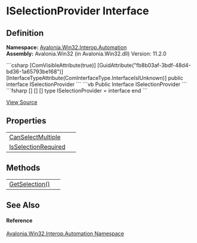 # ISelectionProvider Interface




## Definition
**Namespace:** <a href="N_Avalonia_Win32_Interop_Automation">Avalonia.Win32.Interop.Automation</a>  
**Assembly:** Avalonia.Win32 (in Avalonia.Win32.dll) Version: 11.2.0

<Tabs groupId="api-code-preview">
<TabItem value="csharp" label="C#">
```csharp
[ComVisibleAttribute(true)]
[GuidAttribute("fb8b03af-3bdf-48d4-bd36-1a65793be168")]
[InterfaceTypeAttribute(ComInterfaceType.InterfaceIsIUnknown)]
public interface ISelectionProvider
```
</TabItem>
<TabItem value="vb" label="VB">
```vb
<ComVisibleAttribute(true)>
<GuidAttribute("fb8b03af-3bdf-48d4-bd36-1a65793be168")>
<InterfaceTypeAttribute(ComInterfaceType.InterfaceIsIUnknown)>
Public Interface ISelectionProvider
```
</TabItem>
<TabItem value="fsharp" label="F#">
```fsharp
[<ComVisibleAttribute(true)>]
[<GuidAttribute("fb8b03af-3bdf-48d4-bd36-1a65793be168")>]
[<InterfaceTypeAttribute(ComInterfaceType.InterfaceIsIUnknown)>]
type ISelectionProvider = interface end
```
</TabItem>
</Tabs>



<a href="https://github.com/AvaloniaUI/Avalonia/tree/master/src/Windows/Avalonia.Win32/Interop/Automation/ISelectionProvider.cs" title="View the source code">View Source</a>



## Properties
<table>
<tr>
<td><a href="P_Avalonia_Win32_Interop_Automation_ISelectionProvider_CanSelectMultiple">CanSelectMultiple</a></td>
<td> </td>
</tr>
<tr>
<td><a href="P_Avalonia_Win32_Interop_Automation_ISelectionProvider_IsSelectionRequired">IsSelectionRequired</a></td>
<td> </td>
</tr>
</table>

## Methods
<table>
<tr>
<td><a href="M_Avalonia_Win32_Interop_Automation_ISelectionProvider_GetSelection">GetSelection()</a></td>
<td> </td>
</tr>
</table>

## See Also


#### Reference
<a href="N_Avalonia_Win32_Interop_Automation">Avalonia.Win32.Interop.Automation Namespace</a>  

